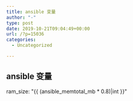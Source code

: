 ```yaml
---
title: ansible 变量
author: "-"
type: post
date: 2019-10-21T09:04:49+00:00
url: /?p=15036
categories:
  - Uncategorized

---
```

## ansible 变量
ram_size: "{{ (ansible_memtotal_mb * 0.8)|int }}"